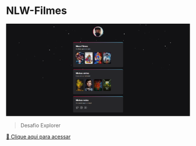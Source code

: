 # NLW-Filmes

![preview](./.github/preview.png)

> Desafio Explorer

[🔗 Clique aqui para acessar](https://joaohenriquelm.github.io/NLW-Filmes/)
